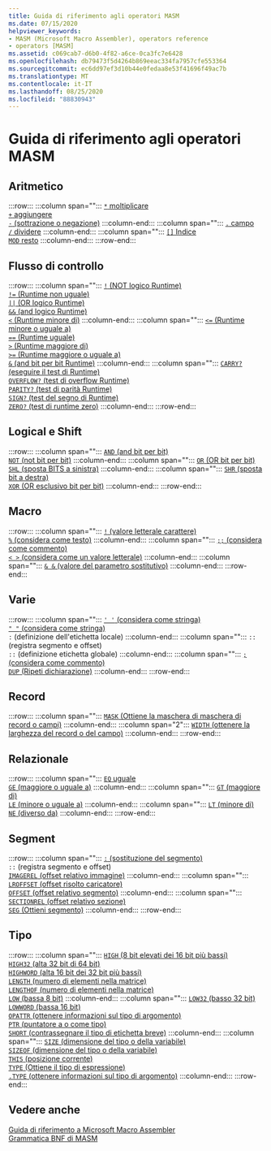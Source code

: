 ```yaml
---
title: Guida di riferimento agli operatori MASM
ms.date: 07/15/2020
helpviewer_keywords:
- MASM (Microsoft Macro Assembler), operators reference
- operators [MASM]
ms.assetid: c069cab7-d6b0-4f82-a6ce-0ca3fc7e6428
ms.openlocfilehash: db79473f5d4264b869eeac334fa7957cfe553364
ms.sourcegitcommit: ec6dd97ef3d10b44e0fedaa8e53f41696f49ac7b
ms.translationtype: MT
ms.contentlocale: it-IT
ms.lasthandoff: 08/25/2020
ms.locfileid: "88830943"
---
```

# <a name="masm-operators-reference"></a>Guida di riferimento agli operatori MASM

## <a name="arithmetic"></a>Aritmetico

:::row:::
   :::column span="":::
      [`*` moltiplicare](operator-multiply.md)\
      [`+` aggiungere](operator-add.md)\
      [`-` (sottrazione o negazione)](operator-subtract-2.md)
   :::column-end:::
   :::column span="":::
      [`.` campo](operator-dot.md)\
      [`/` dividere](operator-subtract-1.md)
   :::column-end:::
   :::column span="":::
      [`[]` Indice](operator-brackets.md)\
      [`MOD` resto](operator-mod.md)
   :::column-end:::
:::row-end:::

## <a name="control-flow"></a>Flusso di controllo

:::row:::
   :::column span="":::
      [`!` (NOT logico Runtime)](operator-logical-not-masm-run-time.md)\
      [`!=` (Runtime non uguale)](operator-not-equal-masm.md)\
      [`||` (OR logico Runtime)](operator-logical-or.md)\
      [`&&` (and logico Runtime)](operator-logical-and-masm-run-time.md)\
      [`<` (Runtime minore di)](operator-less-than-masm-run-time.md)
   :::column-end:::
   :::column span="":::
      [`<=` (Runtime minore o uguale a)](operator-less-or-equal-masm-run-time.md)\
      [`==` (Runtime uguale)](operator-equal-masm-run-time.md)\
      [`>` (Runtime maggiore di)](operator-greater-than-masm-run-time.md)\
      [`>=` (Runtime maggiore o uguale a)](operator-greater-or-equal-masm-run-time.md)\
      [`&` (and bit per bit Runtime)](operator-bitwise-and.md)
   :::column-end:::
   :::column span="":::
      [`CARRY?` (eseguire il test di Runtime)](operator-carry-q.md)\
      [`OVERFLOW?` (test di overflow Runtime)](operator-overflow-q.md)\
      [`PARITY?` (test di parità Runtime)](operator-parity-q.md)\
      [`SIGN?` (test del segno di Runtime)](operator-sign-q.md)\
      [`ZERO?` (test di runtime zero)](operator-zero-q.md)
   :::column-end:::
:::row-end:::

## <a name="logical-and-shift"></a>Logical e Shift

:::row:::
   :::column span="":::
      [`AND` (and bit per bit)](operator-and.md)\
      [`NOT` (not bit per bit)](operator-not.md)
   :::column-end:::
   :::column span="":::
      [`OR` (OR bit per bit)](operator-or.md)\
      [`SHL` (sposta BITS a sinistra)](operator-shl.md)
   :::column-end:::
   :::column span="":::
      [`SHR` (sposta bit a destra)](operator-shr.md)\
      [`XOR` (OR esclusivo bit per bit)](operator-xor.md)
   :::column-end:::
:::row-end:::

## <a name="macro"></a>Macro

:::row:::
   :::column span="":::
      [`!` (valore letterale carattere)](operator-logical-not-masm.md)\
      [`%` (considera come testo)](operator-percent.md)
   :::column-end:::
   :::column span="":::
      [`;;` (considera come commento)](operator-semicolons.md)\
      [`< >` (considera come un valore letterale)](operator-literal.md)
   :::column-end:::
   :::column span="":::
      [`& &` (valore del parametro sostitutivo)](operator-logical-and-masm.md)
   :::column-end:::
:::row-end:::

## <a name="miscellaneous"></a>Varie

:::row:::
   :::column span="":::
      [`' '` (considera come stringa)](operator-single-quote.md)\
      [`" "` (considera come stringa)](operator-double-quote.md)\
      `:` (definizione dell'etichetta locale)
   :::column-end:::
   :::column span="":::
      `::` (registra segmento e offset) \
      `::` (definizione etichetta globale)
   :::column-end:::
   :::column span="":::
      [`;` (considera come commento)](operator-semicolon.md)\
      [`DUP` (Ripeti dichiarazione)](operator-dup.md)
   :::column-end:::
:::row-end:::

## <a name="record"></a>Record

:::row:::
   :::column span="":::
      [`MASK` (Ottiene la maschera di maschera di record o campi)](operator-mask.md)
   :::column-end:::
   :::column span="2":::
      [`WIDTH` (ottenere la larghezza del record o del campo)](operator-width.md)
   :::column-end:::
:::row-end:::

## <a name="relational"></a>Relazionale

:::row:::
   :::column span="":::
      [`EQ` uguale](operator-eq.md)\
      [`GE` (maggiore o uguale a)](operator-ge.md)
   :::column-end:::
   :::column span="":::
      [`GT` (maggiore di)](operator-gt.md)\
      [`LE` (minore o uguale a)](operator-le.md)
   :::column-end:::
   :::column span="":::
      [`LT` (minore di)](operator-lt.md)\
      [`NE` (diverso da)](operator-ne.md)
   :::column-end:::
:::row-end:::

## <a name="segment"></a>Segment

:::row:::
   :::column span="":::
      [`:` (sostituzione del segmento)](operator-colon.md)\
      `::` (registra segmento e offset) \
      [`IMAGEREL` (offset relativo immagine)](operator-imagerel.md)
   :::column-end:::
   :::column span="":::
      [`LROFFSET` (offset risolto caricatore)](operator-lroffset.md)\
      [`OFFSET` (offset relativo segmento)](operator-offset.md)
   :::column-end:::
   :::column span="":::
      [`SECTIONREL` (offset relativo sezione)](operator-sectionrel.md)\
      [`SEG` (Ottieni segmento)](operator-seg.md)
   :::column-end:::
:::row-end:::

## <a name="type"></a>Tipo

:::row:::
   :::column span="":::
      [`HIGH` (8 bit elevati dei 16 bit più bassi)](operator-high.md)\
      [`HIGH32` (alta 32 bit di 64 bit)](operator-high32.md)\
      [`HIGHWORD` (alta 16 bit dei 32 bit più bassi)](operator-highword.md)\
      [`LENGTH` (numero di elementi nella matrice)](operator-length.md)\
      [`LENGTHOF` (numero di elementi nella matrice)](operator-lengthof.md)\
      [`LOW` (bassa 8 bit)](operator-low.md)
   :::column-end:::
   :::column span="":::
      [`LOW32` (basso 32 bit)](operator-low32.md)\
      [`LOWWORD` (bassa 16 bit)](operator-lowword.md)\
      [`OPATTR` (ottenere informazioni sul tipo di argomento)](operator-opattr.md)\
      [`PTR` (puntatore a o come tipo)](operator-ptr.md)\
      [`SHORT` (contrassegnare il tipo di etichetta breve)](operator-short.md)
   :::column-end:::
   :::column span="":::
      [`SIZE` (dimensione del tipo o della variabile)](operator-size.md)\
      [`SIZEOF` (dimensione del tipo o della variabile)](operator-sizeof.md)\
      [`THIS` (posizione corrente)](operator-this.md)\
      [`TYPE` (Ottiene il tipo di espressione)](operator-type.md)\
      [`.TYPE` (ottenere informazioni sul tipo di argomento)](operator-dot-type.md)
   :::column-end:::
:::row-end:::

## <a name="see-also"></a>Vedere anche

[Guida di riferimento a Microsoft Macro Assembler](microsoft-macro-assembler-reference.md)\
[Grammatica BNF di MASM](masm-bnf-grammar.md)
